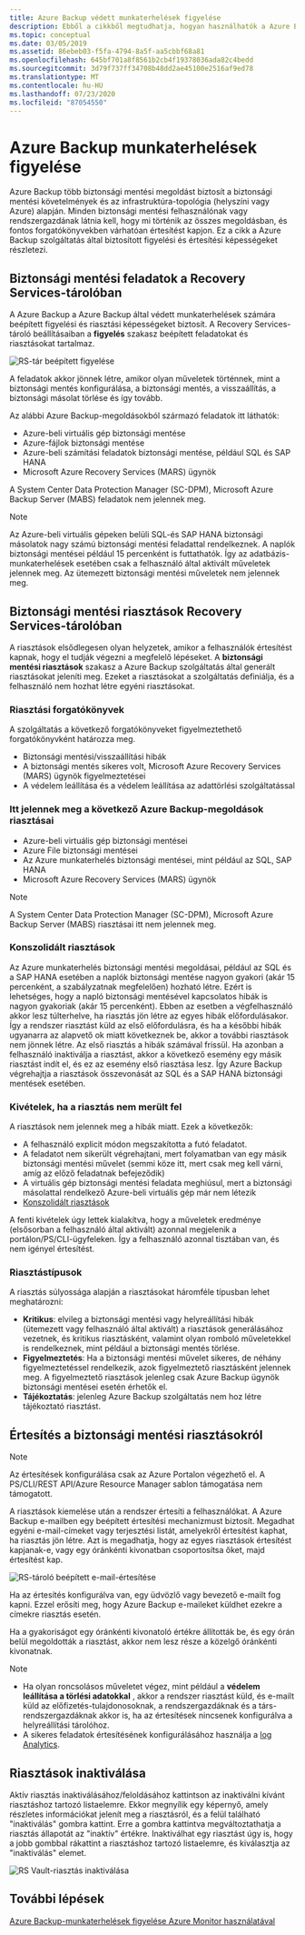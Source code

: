```yaml
---
title: Azure Backup védett munkaterhelések figyelése
description: Ebből a cikkből megtudhatja, hogyan használhatók a Azure Backup munkaterhelések figyelési és értesítési képességei a Azure Portal használatával.
ms.topic: conceptual
ms.date: 03/05/2019
ms.assetid: 86ebeb03-f5fa-4794-8a5f-aa5cbbf68a81
ms.openlocfilehash: 645bf701a8f8561b2cb4f19378036ada82c4bedd
ms.sourcegitcommit: 3d79f737ff34708b48dd2ae45100e2516af9ed78
ms.translationtype: MT
ms.contentlocale: hu-HU
ms.lasthandoff: 07/23/2020
ms.locfileid: "87054550"
---
```

# <a name="monitoring-azure-backup-workloads"></a>Azure Backup munkaterhelések figyelése

Azure Backup több biztonsági mentési megoldást biztosít a biztonsági mentési követelmények és az infrastruktúra-topológia (helyszíni vagy Azure) alapján. Minden biztonsági mentési felhasználónak vagy rendszergazdának látnia kell, hogy mi történik az összes megoldásban, és fontos forgatókönyvekben várhatóan értesítést kapjon. Ez a cikk a Azure Backup szolgáltatás által biztosított figyelési és értesítési képességeket részletezi.

## <a name="backup-jobs-in-recovery-services-vault"></a>Biztonsági mentési feladatok a Recovery Services-tárolóban

A Azure Backup a Azure Backup által védett munkaterhelések számára beépített figyelési és riasztási képességeket biztosít. A Recovery Services-tároló beállításaiban a **figyelés** szakasz beépített feladatokat és riasztásokat tartalmaz.

![RS-tár beépített figyelése](media/backup-azure-monitoring-laworkspace/rs-vault-inbuiltmonitoring.png)

A feladatok akkor jönnek létre, amikor olyan műveletek történnek, mint a biztonsági mentés konfigurálása, a biztonsági mentés, a visszaállítás, a biztonsági másolat törlése és így tovább.

Az alábbi Azure Backup-megoldásokból származó feladatok itt láthatók:

- Azure-beli virtuális gép biztonsági mentése
- Azure-fájlok biztonsági mentése
- Azure-beli számítási feladatok biztonsági mentése, például SQL és SAP HANA
- Microsoft Azure Recovery Services (MARS) ügynök

A System Center Data Protection Manager (SC-DPM), Microsoft Azure Backup Server (MABS) feladatok nem jelennek meg.

> [!NOTE]
> Az Azure-beli virtuális gépeken belüli SQL-és SAP HANA biztonsági másolatok nagy számú biztonsági mentési feladattal rendelkeznek. A naplók biztonsági mentései például 15 percenként is futtathatók. Így az adatbázis-munkaterhelések esetében csak a felhasználó által aktivált műveletek jelennek meg. Az ütemezett biztonsági mentési műveletek nem jelennek meg.

## <a name="backup-alerts-in-recovery-services-vault"></a>Biztonsági mentési riasztások Recovery Services-tárolóban

A riasztások elsődlegesen olyan helyzetek, amikor a felhasználók értesítést kapnak, hogy el tudják végezni a megfelelő lépéseket. A **biztonsági mentési riasztások** szakasz a Azure Backup szolgáltatás által generált riasztásokat jeleníti meg. Ezeket a riasztásokat a szolgáltatás definiálja, és a felhasználó nem hozhat létre egyéni riasztásokat.

### <a name="alert-scenarios"></a>Riasztási forgatókönyvek

A szolgáltatás a következő forgatókönyveket figyelmeztethető forgatókönyvként határozza meg.

- Biztonsági mentési/visszaállítási hibák
- A biztonsági mentés sikeres volt, Microsoft Azure Recovery Services (MARS) ügynök figyelmeztetései
- A védelem leállítása és a védelem leállítása az adattörlési szolgáltatással

### <a name="alerts-from-the-following-azure-backup-solutions-are-shown-here"></a>Itt jelennek meg a következő Azure Backup-megoldások riasztásai

- Azure-beli virtuális gép biztonsági mentései
- Azure File biztonsági mentései
- Az Azure munkaterhelés biztonsági mentései, mint például az SQL, SAP HANA
- Microsoft Azure Recovery Services (MARS) ügynök 

> [!NOTE]
> A System Center Data Protection Manager (SC-DPM), Microsoft Azure Backup Server (MABS) riasztásai itt nem jelennek meg.

### <a name="consolidated-alerts"></a>Konszolidált riasztások

Az Azure munkaterhelés biztonsági mentési megoldásai, például az SQL és a SAP HANA esetében a naplók biztonsági mentése nagyon gyakori (akár 15 percenként, a szabályzatnak megfelelően) hozható létre. Ezért is lehetséges, hogy a napló biztonsági mentésével kapcsolatos hibák is nagyon gyakoriak (akár 15 percenként). Ebben az esetben a végfelhasználó akkor lesz túlterhelve, ha riasztás jön létre az egyes hibák előfordulásakor. Így a rendszer riasztást küld az első előfordulásra, és ha a későbbi hibák ugyanarra az alapvető ok miatt következnek be, akkor a további riasztások nem jönnek létre. Az első riasztás a hibák számával frissül. Ha azonban a felhasználó inaktiválja a riasztást, akkor a következő esemény egy másik riasztást indít el, és ez az esemény első riasztása lesz. Így Azure Backup végrehajtja a riasztások összevonását az SQL és a SAP HANA biztonsági mentések esetében.

### <a name="exceptions-when-an-alert-is-not-raised"></a>Kivételek, ha a riasztás nem merült fel

A riasztások nem jelennek meg a hibák miatt. Ezek a következők:

- A felhasználó explicit módon megszakította a futó feladatot.
- A feladatot nem sikerült végrehajtani, mert folyamatban van egy másik biztonsági mentési művelet (semmi köze itt, mert csak meg kell várni, amíg az előző feladatnak befejeződik)
- A virtuális gép biztonsági mentési feladata meghiúsul, mert a biztonsági másolattal rendelkező Azure-beli virtuális gép már nem létezik
- [Konszolidált riasztások](#consolidated-alerts)

A fenti kivételek úgy lettek kialakítva, hogy a műveletek eredménye (elsősorban a felhasználó által aktivált) azonnal megjelenik a portálon/PS/CLI-ügyfeleken. Így a felhasználó azonnal tisztában van, és nem igényel értesítést.

### <a name="alert-types"></a>Riasztástípusok

A riasztás súlyossága alapján a riasztásokat háromféle típusban lehet meghatározni:

- **Kritikus**: elvileg a biztonsági mentési vagy helyreállítási hibák (ütemezett vagy felhasználó által aktivált) a riasztások generálásához vezetnek, és kritikus riasztásként, valamint olyan romboló műveletekkel is rendelkeznek, mint például a biztonsági mentés törlése.
- **Figyelmeztetés**: Ha a biztonsági mentési művelet sikeres, de néhány figyelmeztetéssel rendelkezik, azok figyelmeztető riasztásként jelennek meg. A figyelmeztető riasztások jelenleg csak Azure Backup ügynök biztonsági mentései esetén érhetők el.
- **Tájékoztatás**: jelenleg Azure Backup szolgáltatás nem hoz létre tájékoztató riasztást.

## <a name="notification-for-backup-alerts"></a>Értesítés a biztonsági mentési riasztásokról

> [!NOTE]
> Az értesítések konfigurálása csak az Azure Portalon végezhető el. A PS/CLI/REST API/Azure Resource Manager sablon támogatása nem támogatott.

A riasztások kiemelése után a rendszer értesíti a felhasználókat. A Azure Backup e-mailben egy beépített értesítési mechanizmust biztosít. Megadhat egyéni e-mail-címeket vagy terjesztési listát, amelyekről értesítést kaphat, ha riasztás jön létre. Azt is megadhatja, hogy az egyes riasztások értesítést kapjanak-e, vagy egy óránkénti kivonatban csoportosítsa őket, majd értesítést kap.

![RS-tároló beépített e-mail-értesítése](media/backup-azure-monitoring-laworkspace/rs-vault-inbuiltnotification.png)

Ha az értesítés konfigurálva van, egy üdvözlő vagy bevezető e-mailt fog kapni. Ezzel erősíti meg, hogy Azure Backup e-maileket küldhet ezekre a címekre riasztás esetén.<br>

Ha a gyakoriságot egy óránkénti kivonatoló értékre állították be, és egy órán belül megoldották a riasztást, akkor nem lesz része a közelgő óránkénti kivonatnak.

> [!NOTE]
>
> - Ha olyan roncsolásos műveletet végez, mint például a **védelem leállítása a törlési adatokkal** , akkor a rendszer riasztást küld, és e-mailt küld az előfizetés-tulajdonosoknak, a rendszergazdáknak és a társ-rendszergazdáknak akkor is, ha az értesítések nincsenek konfigurálva a helyreállítási tárolóhoz.
> - A sikeres feladatok értesítésének konfigurálásához használja a [log Analytics](backup-azure-monitoring-use-azuremonitor.md#using-log-analytics-workspace).

## <a name="inactivating-alerts"></a>Riasztások inaktiválása

Aktív riasztás inaktiválásához/feloldásához kattintson az inaktiválni kívánt riasztáshoz tartozó listaelemre. Ekkor megnyílik egy képernyő, amely részletes információkat jelenít meg a riasztásról, és a felül található "inaktiválás" gombra kattint. Erre a gombra kattintva megváltoztathatja a riasztás állapotát az "inaktív" értékre. Inaktiválhat egy riasztást úgy is, hogy a jobb gombbal rákattint a riasztáshoz tartozó listaelemre, és kiválasztja az "inaktiválás" elemet.

![RS Vault-riasztás inaktiválása](media/backup-azure-monitoring-laworkspace/vault-alert-inactivation.png)

## <a name="next-steps"></a>További lépések

[Azure Backup-munkaterhelések figyelése Azure Monitor használatával](backup-azure-monitoring-use-azuremonitor.md)
